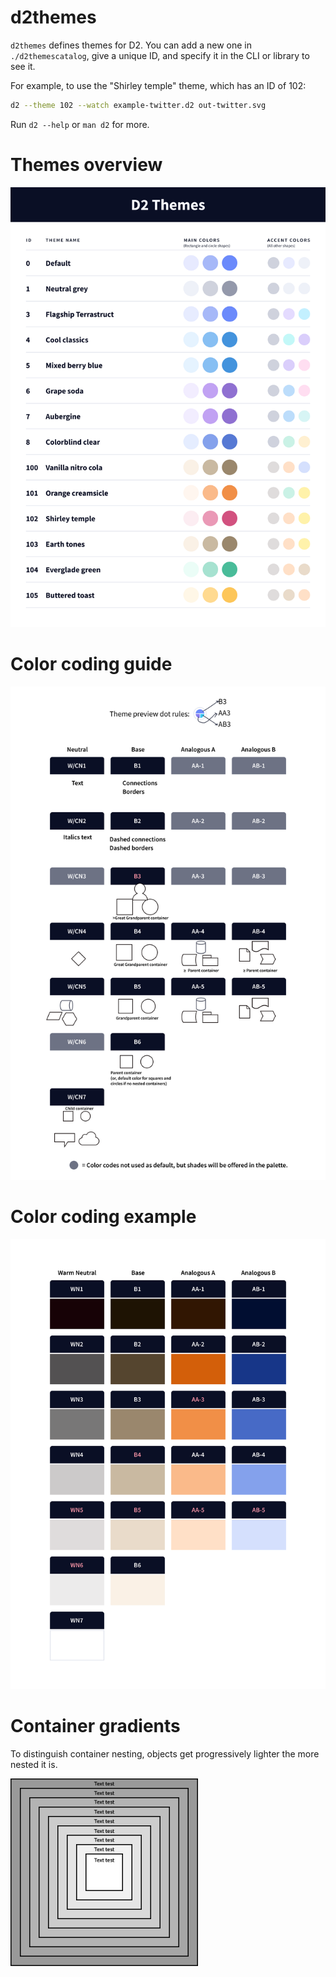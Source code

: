 # d2themes

`d2themes` defines themes for D2. You can add a new one in `./d2themescatalog`, give a
unique ID, and specify it in the CLI or library to see it.

For example, to use the "Shirley temple" theme, which has an ID of 102:

```sh
d2 --theme 102 --watch example-twitter.d2 out-twitter.svg
```

Run `d2 --help` or `man d2` for more.


# Themes overview

<img src="../docs/assets/themes_overview.png" />

# Color coding guide

<img src="../docs/assets/themes_coding.png" />

# Color coding example

<img src="../docs/assets/themes_coding_example.png" />

# Container gradients

To distinguish container nesting, objects get progressively lighter the more nested it is.

<img src="../docs/assets/themes_gradients.png" width="300px" />
